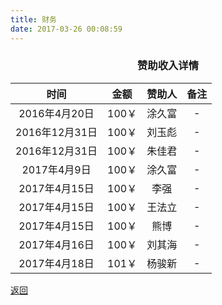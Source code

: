 ```yaml
---
title: 财务
date: 2017-03-26 00:08:59
---
```

### <p align="center" color="red">赞助收入详情</p>

|时间|金额|赞助人|备注|
|:---:|:---:|:---:|:---:|
|2016年4月20日|100￥|涂久富|-|
|2016年12月31日|100￥|刘玉彪|-|
|2016年12月31日|100￥|朱佳君|-|
|2017年4月9日|100￥|涂久富|-|
|2017年4月15日|100￥|李强|-|
|2017年4月15日|100￥|王法立|-|
|2017年4月15日|100￥|熊博|-|
|2017年4月16日|100￥|刘其海|-|
|2017年4月18日|101￥|杨骏新|-|

[返回](../)